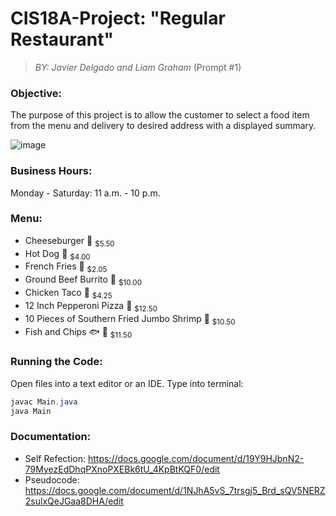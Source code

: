 # CIS18A-Project: "Regular Restaurant" 
> *BY: Javier Delgado and Liam Graham*
> (Prompt #1)
### Objective:
The purpose of this project is to allow the customer to select a food item from the menu and delivery to desired address with a displayed summary.

![image](https://user-images.githubusercontent.com/122196793/214783335-47bbf8da-38db-409a-a52f-56c4271759b7.png)

### Business Hours:
Monday - Saturday: 11 a.m. - 10 p.m.

### Menu:
- Cheeseburger 🍔
<sub>$5.50</sub>
- Hot Dog 🌭
<sub>$4.00</sub>
- French Fries 🍟
<sub>$2.05</sub>
- Ground Beef Burrito 🌯
<sub>$10.00</sub>
- Chicken Taco 🌮
<sub>$4.25</sub>
- 12 Inch Pepperoni Pizza 🍕
<sub>$12.50</sub>
- 10 Pieces of Southern Fried Jumbo Shrimp 🍤
<sub>$10.50</sub>
- Fish and Chips 🐟 🥔
<sub>$11.50</sub>

### Running the Code:
Open files into a text editor or an IDE.
Type into terminal:
```java
javac Main.java
java Main
```

### Documentation:
- Self Refection: https://docs.google.com/document/d/19Y9HJbnN2-79MyezEdDhqPXnoPXEBk6tU_4KpBtKQF0/edit 
- Pseudocode: https://docs.google.com/document/d/1NJhA5vS_7trsgj5_Brd_sQV5NERZ2sulxQeJGaa8DHA/edit 

